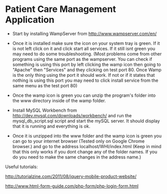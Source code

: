# Patient Care Management Application

- Start by installing WampServer from http://www.wampserver.com/en/

- Once it is installed make sure the icon on your system tray is green. If it is not left click on it and click start all services. If it still isnt green you may need to do some troubleshooting. 
(Most problems come from other programs using the same port as the wampserver. You can check if something is using this port by left clicking the wamp icon then going to "Apache" then "Services" and they clicking on test port 80. Once Wamp is the only thing using the port it should work. If not or if it states that nothing is using this port you may need to click install service from the same menu as the test port 80)

- Once the wamp icon is green you can unzip the program's folder into the www directory inside of the wamp folder.

- Install MySQL Workbench from http://dev.mysql.com/downloads/workbench/ and run the mysql_db_script.sql script and start the mySQL server. It should display that it is running and everything is ok.

- Once it is unzipped into the www folder and the wamp icon is green you can go to your internet browser (Tested only on Google Chrome browser.) and go to the address localhost/WHI/index.html (Keep in mind that this only works if you dont change any of the folder names. If you do you need to make the same changes in the address name.)

Useful tutorials: 

http://tutorialzine.com/2011/08/jquery-mobile-product-website/ 

http://www.html-form-guide.com/php-form/php-login-form.html
